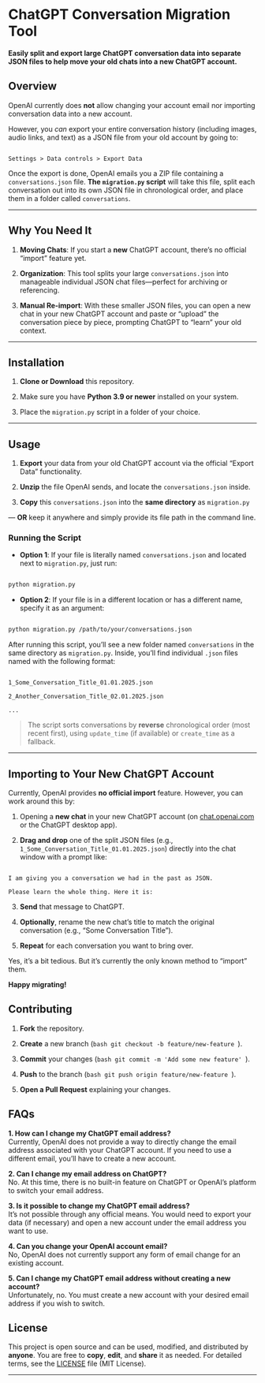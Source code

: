 # ChatGPT Conversation Migration Tool

**Easily split and export large ChatGPT conversation data into separate JSON files to help move your old chats into a new ChatGPT account.**

## Overview

OpenAI currently does **not** allow changing your account email nor importing conversation data into a new account.

However, you _can_ export your entire conversation history (including images, audio links, and text) as a JSON file from your old account by going to:

```

Settings > Data controls > Export Data

```

Once the export is done, OpenAI emails you a ZIP file containing a `conversations.json` file. **The `migration.py` script** will take this file, split each conversation out into its own JSON file in chronological order, and place them in a folder called `conversations`.

---

## Why You Need It

1.  **Moving Chats**: If you start a **new** ChatGPT account, there’s no official “import” feature yet.

2.  **Organization**: This tool splits your large `conversations.json` into manageable individual JSON chat files—perfect for archiving or referencing.

3.  **Manual Re-import**: With these smaller JSON files, you can open a new chat in your new ChatGPT account and paste or “upload” the conversation piece by piece, prompting ChatGPT to “learn” your old context.

---

## Installation

1.  **Clone or Download** this repository.

2.  Make sure you have **Python 3.9 or newer** installed on your system.

3.  Place the `migration.py` script in a folder of your choice.

---

## Usage

1.  **Export** your data from your old ChatGPT account via the official “Export Data” functionality.

2.  **Unzip** the file OpenAI sends, and locate the `conversations.json` inside.

3.  **Copy** this `conversations.json` into the **same directory** as `migration.py`

&mdash; **OR** keep it anywhere and simply provide its file path in the command line.

### Running the Script

- **Option 1**: If your file is literally named `conversations.json` and located next to `migration.py`, just run:

```bash

python migration.py

```

- **Option 2**: If your file is in a different location or has a different name, specify it as an argument:

```bash

python migration.py /path/to/your/conversations.json

```

After running this script, you’ll see a new folder named `conversations` in the same directory as `migration.py`. Inside, you’ll find individual `.json` files named with the following format:

```

1_Some_Conversation_Title_01.01.2025.json

2_Another_Conversation_Title_02.01.2025.json

...

```

> The script sorts conversations by **reverse** chronological order (most recent first), using `update_time` (if available) or `create_time` as a fallback.

---

## Importing to Your New ChatGPT Account

Currently, OpenAI provides **no official import** feature. However, you can work around this by:

1. Opening a **new chat** in your new ChatGPT account (on [chat.openai.com](https://chat.openai.com) or the ChatGPT desktop app).

2. **Drag and drop** one of the split JSON files (e.g., `1_Some_Conversation_Title_01.01.2025.json`) directly into the chat window with a prompt like:

```

I am giving you a conversation we had in the past as JSON.

Please learn the whole thing. Here it is:

```

3.  **Send** that message to ChatGPT.

4.  **Optionally**, rename the new chat’s title to match the original conversation (e.g., “Some Conversation Title”).

5.  **Repeat** for each conversation you want to bring over.

Yes, it’s a bit tedious. But it’s currently the only known method to “import” them.

**Happy migrating!**

## Contributing

1.  **Fork** the repository.

2.  **Create** a new branch (`bash git checkout -b feature/new-feature `).

3.  **Commit** your changes (`bash git commit -m 'Add some new feature' `).

4.  **Push** to the branch (`bash git push origin feature/new-feature `).

5.  **Open a Pull Request** explaining your changes.

## FAQs

**1. How can I change my ChatGPT email address?**  
Currently, OpenAI does not provide a way to directly change the email address associated with your ChatGPT account. If you need to use a different email, you’ll have to create a new account.

**2. Can I change my email address on ChatGPT?**  
No. At this time, there is no built-in feature on ChatGPT or OpenAI’s platform to switch your email address.

**3. Is it possible to change my ChatGPT email address?**  
It’s not possible through any official means. You would need to export your data (if necessary) and open a new account under the email address you want to use.

**4. Can you change your OpenAI account email?**  
No, OpenAI does not currently support any form of email change for an existing account.

**5. Can I change my ChatGPT email address without creating a new account?**  
Unfortunately, no. You must create a new account with your desired email address if you wish to switch.

## License

This project is open source and can be used, modified, and distributed by **anyone**. You are free to **copy**, **edit**, and **share** it as needed. For detailed terms, see the [LICENSE](LICENSE) file (MIT License).

---
